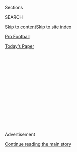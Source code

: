 <div id="app">

<div>

<div>

<div>

<div class="NYTAppHideMasthead css-1q2w90k e1suatyy0">

<div class="section css-ui9rw0 e1suatyy2">

<div class="css-eph4ug er09x8g0">

<div class="css-6n7j50">

</div>

<span class="css-1dv1kvn">Sections</span>

<div class="css-10488qs">

<span class="css-1dv1kvn">SEARCH</span>

</div>

[Skip to content](#site-content)[Skip to site index](#site-index)

</div>

<div id="masthead-section-label" class="css-1wr3we4 eaxe0e00">

[Pro
Football](https://www.nytimes3xbfgragh.onion/section/sports/football)

</div>

<div class="css-10698na e1huz5gh0">

</div>

</div>

<div id="masthead-bar-one" class="section hasLinks css-15hmgas e1csuq9d3">

<div class="css-uqyvli e1csuq9d0">

</div>

<div class="css-1uqjmks e1csuq9d1">

</div>

<div class="css-9e9ivx">

[](https://myaccount.nytimes3xbfgragh.onion/auth/login?response_type=cookie&client_id=vi)

</div>

<div class="css-1bvtpon e1csuq9d2">

[Today’s
Paper](https://www.nytimes3xbfgragh.onion/section/todayspaper)

</div>

</div>

</div>

</div>

<div data-aria-hidden="false">

<div id="site-content" data-role="main">

<div>

<div class="css-1aor85t" style="opacity:0.000000001;z-index:-1;visibility:hidden">

<div class="css-1hqnpie">

<div class="css-epjblv">

<span class="css-17xtcya">[Pro
Football](/section/sports/football)</span><span class="css-x15j1o">|</span><span class="css-fwqvlz">Sam
Darnold and the Jets Have an Explanation for His
Improvement</span>

</div>

<div class="css-k008qs">

<div class="css-1iwv8en">

<span class="css-18z7m18"></span>

<div>

</div>

</div>

<span class="css-1n6z4y">https://nyti.ms/2XJjkox</span>

<div class="css-1705lsu">

<div class="css-4xjgmj">

<div class="css-4skfbu" data-role="toolbar" data-aria-label="Social Media Share buttons, Save button, and Comments Panel with current comment count" data-testid="share-tools">

  - 
  - 
  - 
  - 
    
    <div class="css-6n7j50">
    
    </div>

  - 

</div>

</div>

</div>

</div>

</div>

</div>

<div class="css-13pd83m">

</div>

<div id="top-wrapper" class="css-1sy8kpn">

<div id="top-slug" class="css-l9onyx">

Advertisement

</div>

[Continue reading the main
story](#after-top)

<div class="ad top-wrapper" style="text-align:center;height:100%;display:block;min-height:250px">

<div id="top" class="place-ad" data-position="top" data-size-key="top">

</div>

</div>

<div id="after-top">

</div>

</div>

<div>

<div id="sponsor-wrapper" class="css-1hyfx7x">

<div id="sponsor-slug" class="css-19vbshk">

Supported by

</div>

[Continue reading the main
story](#after-sponsor)

<div id="sponsor" class="ad sponsor-wrapper" style="text-align:center;height:100%;display:block">

</div>

<div id="after-sponsor">

</div>

</div>

<div class="css-186x18t">

</div>

<div class="css-1vkm6nb ehdk2mb0">

# Sam Darnold and the Jets Have an Explanation for His Improvement

</div>

Darnold’s teammates and head coach have seen more assertiveness from the
quarterback after a rocky start to the season.

<div class="css-79elbk" data-testid="photoviewer-wrapper">

<div class="css-z3e15g" data-testid="photoviewer-wrapper-hidden">

</div>

<div class="css-1a48zt4 ehw59r15" data-testid="photoviewer-children">

![<span class="css-16f3y1r e13ogyst0" data-aria-hidden="true">Sam
Darnold responded to an October loss to the Jacksonville Jaguars with
two of the better performances of his young
career.</span><span class="css-cnj6d5 e1z0qqy90" itemprop="copyrightHolder"><span class="css-1ly73wi e1tej78p0">Credit...</span><span><span>Mark
Tenally/Associated
Press</span></span></span>](https://static01.graylady3jvrrxbe.onion/images/2019/11/23/sports/23darnold/merlin_164570604_cf6e83b0-b90a-4792-b432-3e64c8894115-articleLarge.jpg?quality=75&auto=webp&disable=upscale)

</div>

</div>

<div class="css-18e8msd">

<div class="css-vp77d3 epjyd6m0">

<div class="css-1baulvz">

By [<span class="css-1baulvz last-byline" itemprop="name">Danielle
Allentuck</span>](https://www.nytimes3xbfgragh.onion/by/danielle-allentuck)

</div>

</div>

  - 
    
    <div class="css-ld3wwf e16638kd2">
    
    Nov. 24,
    2019
    
    </div>

  - 
    
    <div class="css-4xjgmj">
    
    <div class="css-d8bdto" data-role="toolbar" data-aria-label="Social Media Share buttons, Save button, and Comments Panel with current comment count" data-testid="share-tools">
    
      - 
      - 
      - 
      - 
        
        <div class="css-6n7j50">
        
        </div>
    
      - 
    
    </div>
    
    </div>

</div>

</div>

<div class="section meteredContent css-1r7ky0e" name="articleBody" itemprop="articleBody">

<div class="css-1fanzo5 StoryBodyCompanionColumn">

<div class="css-53u6y8">

FLORHAM PARK, N.J. — Jets quarterback Sam Darnold walked into Coach Adam
Gase’s office after the team’s sixth loss in seven games, an Oct. 27
rout by the Jacksonville Jaguars during which Darnold threw three
interceptions and was sacked eight times. The second-year quarterback
had a clear agenda: to improve communication between himself and Gase.

“I felt confident enough,” Darnold said in a conference call on Monday
about initiating that meeting. “I felt like I knew the offense well
enough to go in and have a really good conversation with him about it.”

Darnold, 22, was coming off the worst two-game stretch of his career. In
that meeting he told Gase what was causing him to play slower than
usual, contributing to turnovers.

“He was able to exactly tell me what he was looking for and kind of how
I could help him,” Gase said. “And that’s the direction we went. That
was zero issue for me.”

</div>

</div>

<div class="css-1fanzo5 StoryBodyCompanionColumn">

<div class="css-53u6y8">

Neither he nor Darnold would publicly specify what they had discussed.
But in the three games since, Darnold had a total of only two
interceptions and one fumble, and the Jets (3-7) will go into Sunday’s
game against the Raiders (6-4) with two consecutive wins.

Beyond that, Gase and Darnold say they have gained confidence in each
other, thanks to Darnold’s having spoken up for himself.

“That’s what you want, you want your quarterback to be able to do that,”
Gase said. “I think sometimes when you are a younger player, you are
trying to feel everything out and see how everything works and
operates.”

It was a turning point in a season that had gone off the rails. Darnold,
who is typically soft-spoken, took charge. Until then the quarterback,
who was the third overall pick in the 2018 draft and seen as the future
of the team, appeared to be taking a significant step backward in his
second year as a pro.

He is diagnosing and fixing problems now, tight end Ryan Griffin said,
and telling teammates in the huddle what they need to clean up. ****
“He’s been in our ear,” Griffin said.

</div>

</div>

<div class="css-1fanzo5 StoryBodyCompanionColumn">

<div class="css-53u6y8">

Running back Bilal Powell said Darnold had begun asking the team to redo
plays run incorrectly in practice and also making more adjustments,
directing players when they are not lined up in the right places.

“He’s finally speaking and getting involved,” Powell said. “I think he’s
finally breaking that rookie wall.”

Almost everyone connected to the Jets seems to recognize this change in
leadership style, except Darnold himself. “Maybe I have been,” he said.
“I haven’t really noticed. I don’t know.”

A laid-back and guileless California boy, Darnold was known in certain
circles at U.S.C. as a “sweet little potato.” **** He celebrated being
drafted at No. 3 by ordering pizza to his hotel room.

“He just wants to be with his friends and hang out and have fun,” said
Tyler Petite, his roommate and teammate at U.S.C. “He’s super relaxed.
Nothing really fazes him.”

This season was expected to be a progression for the Jets — they signed
Le’Veon Bell, a three-time Pro Bowl running back, and they brought in
Gase, an offensive specialist, in large part to elevate Darnold’s
skills. But Darnold and the rest of the offense have struggled behind a
line that has allowed 41 sacks, the second worst total in the league.

</div>

</div>

<div class="css-1fanzo5 StoryBodyCompanionColumn">

<div class="css-53u6y8">

Bell has also been sluggish, averaging just 50.8 yards rushing per game,
compared with 81.2 throughout his career.

</div>

</div>

<div class="css-79elbk" data-testid="photoviewer-wrapper">

<div class="css-z3e15g" data-testid="photoviewer-wrapper-hidden">

</div>

<div class="css-1a48zt4 ehw59r15" data-testid="photoviewer-children">

![<span class="css-16f3y1r e13ogyst0" data-aria-hidden="true">The Jets
organization tried to coddle Darnold but could not protect the
quarterback from
mockery.</span><span class="css-cnj6d5 e1z0qqy90" itemprop="copyrightHolder"><span class="css-1ly73wi e1tej78p0">Credit...</span><span>Stephen
B. Morton/Associated
Press</span></span>](https://static01.graylady3jvrrxbe.onion/images/2019/11/24/sports/23darnold2-print/merlin_163424961_72f4cadd-d08c-4ab9-9260-ff9600fdadac-articleLarge.jpg?quality=75&auto=webp&disable=upscale)

</div>

</div>

<div class="css-1fanzo5 StoryBodyCompanionColumn">

<div class="css-53u6y8">

As the team flailed on the field, the Jets organization tried to protect
Darnold from public criticism. “We’ve got to take care of him as an
entire organization,” General Manager Joe Douglas said late last month,
adding, “We have to wrap our arms around him.”

The Jets have a history of mishandling quarterbacks that, even under a
new administration, has continued with Darnold, said Matt Hasselbeck, an
analyst for ESPN and an N.F.L. quarterback for 17 seasons. He pointed
out that the team started Darnold the first week of his rookie season,
instead of taking time to develop him as other teams did with franchise
centerpieces like Tom Brady, Patrick Mahomes and Aaron Rodgers.

“He’s been thrown out to the wolves early on,” Hasselbeck said. “The
person or people making that decision, I don’t think they were taking a
long-term approach with Darnold. I think they were just looking at the
short term.”

Darnold was a raw talent out of college, Hasselbeck said, and he didn’t
have a clear grasp of pass protection, which led to turnovers. Darnold
had 15 interceptions and five fumbles in 13 games last season. This
season, he has 10 interceptions and four fumbles in seven games.

Instead of beginning Year 2 as the face of a revitalized Jets offense,
Darnold quickly became a source of ridicule. When he learned he had
[mononucleosis](https://www.nytimes3xbfgragh.onion/2019/09/12/sports/football/mono-sam-darnold.html?rref=collection%2Fbyline%2Fdanielle-allentuck&action=click&contentCollection=undefined&region=stream&module=stream_unit&version=latest&contentPlacement=6&pgtype=collection)
after the first game, the Jets announced their quarterback’s status with
an odd graphic that used a picture of him pointing directly at the
camera. It instantly [became an internet
meme](https://twitter.com/Deadspin/status/1174385912840622080).

Two weeks after the diagnosis, amid speculation about his return,
Darnold unintentionally drew laughs with a candid response to a question
about his recovery. “I want to make sure that I’m safe out there, and
that I’m not going to die,” he said.

</div>

</div>

<div class="css-1fanzo5 StoryBodyCompanionColumn">

<div class="css-53u6y8">

Then, in his second game back from mono, a mic’d Darnold uttered three
words that threatened to define his season. Facing intense pressure from
the New England Patriots, Darnold was caught on the sideline saying,
“I’m seeing ghosts.”

Concerned about their quarterback becoming the butt of yet another joke,
the Jets announced the next day that they would
[reconsider](https://www.nytimes3xbfgragh.onion/2019/10/22/sports/football/sam-darnold-ghosts.html?rref=collection%2Fbyline%2Fdanielle-allentuck&action=click&contentCollection=undefined&region=stream&module=stream_unit&version=latest&contentPlacement=5&pgtype=collection)
wearing microphones during games. Nevertheless, the “Ghostbusters”
[theme
song](https://twitter.com/espn/status/1188554780299419648?lang=en)
followed Darnold everywhere for the next two weeks, including on the
road at Jacksonville.

Yet while other young quarterbacks have shown their frustration —
[yelling at their offensive
line,](https://twitter.com/NBC4Sports/status/1196180728603656192)
[brawling with a
defender](https://twitter.com/3RonJohnson/status/1195201988163723269) or
[storming off](https://www.youtube.com/watch?v=L4F11WVCJPY) during a
news conference — Darnold has remained calm, even when he makes a big
mistake. After throwing an interception against Washington last week,
Darnold returned to the team bench and bowed his head. It was his only
interception of the game.

“He does a really good job of never getting too high or too low,” said
David Fales, the Jets’ backup quarterback. “He doesn’t get pissed right
away. He wants to confirm what actually happened before he gets upset
about something.”

Darnold will enter Sunday’s game after two of his stronger performances
as a Jet. He threw for 293 yards and four touchdowns in a
[34-17](https://www.nytimes3xbfgragh.onion/2019/11/17/sports/football/jets-redskins-score.html)
win over Washington. In
a[34-27](https://www.nytimes3xbfgragh.onion/2019/11/10/sports/football/giants-jets-score.html)
win against the Giants the week before, Darnold had 230 yards passing,
two touchdowns and, most notably, no turnovers. He completed 19 of 30
passes in each game.

“I think he’s definitely got the ability, as long as he’s handled
properly and they surround him with a good team as he’s growing,”
Hasselbeck said, adding, “They need to find a way to string good stuff
together.”

</div>

</div>

<div>

</div>

</div>

<div>

</div>

<div>

</div>

<div>

</div>

<div>

<div id="bottom-wrapper" class="css-1ede5it">

<div id="bottom-slug" class="css-l9onyx">

Advertisement

</div>

[Continue reading the main
story](#after-bottom)

<div id="bottom" class="ad bottom-wrapper" style="text-align:center;height:100%;display:block;min-height:90px">

</div>

<div id="after-bottom">

</div>

</div>

</div>

</div>

</div>

## Site Index

<div>

</div>

## Site Information Navigation

  - [© <span>2020</span> <span>The New York Times
    Company</span>](https://help.nytimes3xbfgragh.onion/hc/en-us/articles/115014792127-Copyright-notice)

<!-- end list -->

  - [NYTCo](https://www.nytco.com/)
  - [Contact
    Us](https://help.nytimes3xbfgragh.onion/hc/en-us/articles/115015385887-Contact-Us)
  - [Work with us](https://www.nytco.com/careers/)
  - [Advertise](https://nytmediakit.com/)
  - [T Brand Studio](http://www.tbrandstudio.com/)
  - [Your Ad
    Choices](https://www.nytimes3xbfgragh.onion/privacy/cookie-policy#how-do-i-manage-trackers)
  - [Privacy](https://www.nytimes3xbfgragh.onion/privacy)
  - [Terms of
    Service](https://help.nytimes3xbfgragh.onion/hc/en-us/articles/115014893428-Terms-of-service)
  - [Terms of
    Sale](https://help.nytimes3xbfgragh.onion/hc/en-us/articles/115014893968-Terms-of-sale)
  - [Site
    Map](https://spiderbites.nytimes3xbfgragh.onion)
  - [Help](https://help.nytimes3xbfgragh.onion/hc/en-us)
  - [Subscriptions](https://www.nytimes3xbfgragh.onion/subscription?campaignId=37WXW)

</div>

</div>

</div>

</div>
